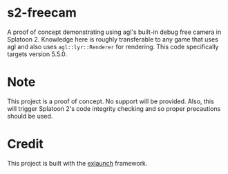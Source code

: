 # s2-freecam
A proof of concept demonstrating using agl's built-in debug free camera in Splatoon 2. Knowledge here is roughly transferable to any game that uses agl and also uses `agl::lyr::Renderer` for rendering. This code specifically targets version 5.5.0.

# Note
This project is a proof of concept. No support will be provided.
Also, this will trigger Splatoon 2's code integrity checking and so proper precautions should be used.

# Credit
This project is built with the [exlaunch](https://github.com/shadowninja108/exlaunch) framework.

